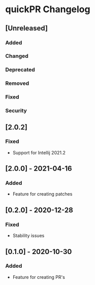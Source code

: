 <!-- Keep a Changelog guide -> https://keepachangelog.com -->

# quickPR Changelog

## [Unreleased]
### Added

### Changed

### Deprecated

### Removed

### Fixed

### Security

## [2.0.2]
### Fixed
- Support for Intellij 2021.2

## [2.0.0] - 2021-04-16
### Added
- Feature for creating patches

## [0.2.0] - 2020-12-28
### Fixed
- Stability issues

## [0.1.0] - 2020-10-30
### Added
- Feature for creating PR's